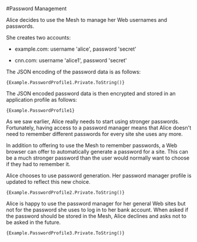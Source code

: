 
#Password Management

Alice decides to use the Mesh to manage her Web usernames and passwords.

She creates two accounts:

* example.com: username 'alice', password 'secret'

* cnn.com: username 'alice1', password 'secret'


The JSON encoding of the password data is as follows:

~~~~
{Example.PasswordProfile1.Private.ToString()}
~~~~

The JSON encoded password data is then encrypted and stored in an
application profile as follows:

~~~~
{Example.PasswordProfile1}
~~~~

As we saw earlier, Alice really needs to start using stronger passwords. 
Fortunately, having access to a password manager means that Alice doesn't
need to remember different passwords for every site she uses any more.

In addition to offering to use the Mesh to remember passwords, a Web
browser can offer to automatically generate a password for a site.
This can be a much stronger password than the user would normally want
to choose if they had to remember it.

Alice chooses to use password generation. Her password manager profile is
updated to reflect this new choice.

~~~~
{Example.PasswordProfile2.Private.ToString()}
~~~~

Alice is happy to use the password manager for her general Web sites but
not for the password she uses to log in to her bank account. When asked
if the password should be stored in the Mesh, Alice declines and asks 
not to be asked in the future.

~~~~
{Example.PasswordProfile3.Private.ToString()}
~~~~

